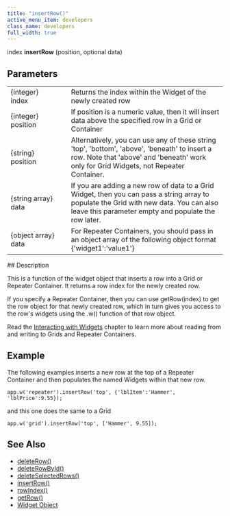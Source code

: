 ```yaml
---
title: "insertRow()"
active_menu_item: developers
class_name: developers
full_width: true
---
```



index **insertRow** (position, optional data)

## Parameters

<table>
<tr>
<td width="169">
{integer} index

</td>
<td width="17">
</td>
<td width="694">
Returns the index within the Widget of the newly created row

</td>
</tr>
<tr>
<td width="169">
{integer} position

</td>
<td width="17">
</td>
<td width="694">
If position is a numeric value, then it will insert data above the specified row in a Grid or Container

</td>
</tr>
<tr>
<td width="169">
{string} position

</td>
<td width="17">
</td>
<td width="694">
Alternatively, you can use any of these string 'top', 'bottom', 'above', 'beneath' to insert a row. Note that 'above' and 'beneath' work only for Grid Widgets, not Repeater Container.

</td>
</tr>
<tr>
<td width="169">
{string array} data

</td>
<td width="17">
</td>
<td width="694">
If you are adding a new row of data to a Grid Widget, then you can pass a string array to populate the Grid with new data. You can also leave this parameter empty and populate the row later.

</td>
</tr>
<tr>
<td width="169">
{object array} data

</td>
<td width="17">
</td>
<td width="694">
For Repeater Containers, you should pass in an object array of the following object format {'widget1':'value1'}

</td>
</tr>
</table>
## Description

This is a function of the widget object that inserts a row into a Grid or Repeater Container. It returns a row index for the newly created row.

If you specify a Repeater Container, then you can use getRow(index) to get the row object for that newly created row, which in turn gives you access to the row's widgets using the .w() function of that row object.

Read the [Interacting with Widgets](/developers/documentation/scripting-apis/client-scripting-overview/scripting-with-javascript/widget-reading-writing/) chapter to learn more about reading from and writing to Grids and Repeater Containers.

## Example

The following examples inserts a new row at the top of a Repeater Container and then populates the named Widgets within that new row.

    app.w('repeater').insertRow('top', {'lblItem':'Hammer', 'lblPrice':9.55});
     
and this one does the same to a Grid  
   
    app.w('grid').insertRow('top', ['Hammer', 9.55]);
   



## See Also

 - [deleteRow()](/developers/documentation/scripting-apis/client-api/widget-object-functions/repeater-grid/deleterow)
 - [deleteRowById()](/developers/documentation/scripting-apis/client-api/widget-object-functions/repeater-grid/deleterowbyid)
 - [deleteSelectedRows()](/developers/documentation/scripting-apis/client-api/widget-object-functions/repeater-grid/deleteselectedrows)
 - [insertRow()](/developers/documentation/scripting-apis/client-api/widget-object-functions/repeater-grid/insertrow)
 - [rowIndex()](/developers/documentation/scripting-apis/client-api/widget-object-functions/repeater-grid/rowindex)
 - [getRow()](/developers/documentation/scripting-apis/client-api/widget-object-functions/repeater-grid/getrow)
 - [Widget Object](/developers/documentation/scripting-apis/client-api/objects-titbits/widget-object)
